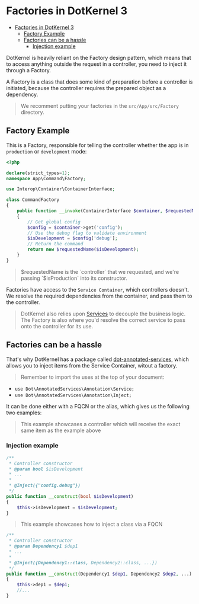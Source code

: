 # Factories in DotKernel 3

- [Factories in DotKernel 3](#factories-in-dotkernel-3)
    - [Factory Example](#factory-example)
    - [Factories can be a hassle](#factories-can-be-a-hassle)
        - [Injection example](#injection-example)

DotKernel is heavily reliant on the Factory design pattern, which means that to access anything outside the request in a controller,
you need to inject it through a Factory.

A Factory is a class that does some kind of preparation before a controller is initiated, because the controller requires the prepared object as a dependency.

> We recomment putting your factories in the `src/App/src/Factory` directory.

## Factory Example

This is a Factory, responsible for telling the controller whether the app is in `production` or `development` mode:

```php
<?php

declare(strict_types=1);
namespace App\Command\Factory;

use Interop\Container\ContainerInterface;

class CommandFactory
{
    public function __invoke(ContainerInterface $container, $requestedName)
    {
        // Get global config
        $config = $container->get('config');
        // Use the debug flag to validate environment
        $isDevelopment = $config['debug'];
        // Return the command
        return new $requestedName($isDevelopment);
    }
}
```

> $requestedName is the `controller` that we requested, and we're passing `$isProduction` into its constructor.

Factories have access to the `Service Container`, which controllers doesn't.
We resolve the required dependencies from the container, and pass them to the controller.

> DotKernel also relies upon [Services](Services.md) to decouple the business logic.
The Factory is also where you'd resolve the correct service to pass onto the controller for its use.

## Factories can be a hassle

That's why DotKernel has a package called [dot-annotated-services](https://github.com/dotkernel/dot-annotated-services),
which allows you to inject items from the Service Container, witout a factory.

> Remember to import the uses at the top of your document:
- `use Dot\AnnotatedServices\Annotation\Service;`
- `use Dot\AnnotatedServices\Annotation\Inject;`

It can be done either with a FQCN or the alias, which gives us the following two examples:

> This example showcases a controller which will receive the exact same item as the example above

### Injection example

```php
/**
 * Controller constructor
 * @param bool $isDevelopment
 * ...
 *
 * @Inject({"config.debug"})
 */
public function __construct(bool $isDevelopment)
{
    $this->isDevelopment = $isDevelopment;
}
```

> This example showcases how to inject a class via a FQCN

```php
/**
 * Controller constructor
 * @param Dependency1 $dep1
 * ...
 *
 * @Inject({Dependency1::class, Dependency2::class, ...})
 */
public function __construct(Dependency1 $dep1, Dependency2 $dep2, ...)
{
    $this->dep1 = $dep1;
    //...
}
```
